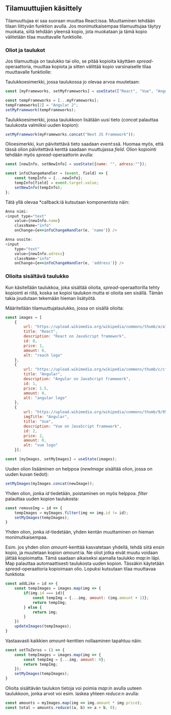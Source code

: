 ## Tilamuuttujien käsittely

Tilamuuttujaa ei saa suoraan muuttaa React:issa. Muuttaminen tehdään tilaan liittyvän funktion avulla. Jos monimutkaisempaa tilamuuttujaa täytyy muokata, siitä tehdään yleensä kopio, jota muokataan ja tämä kopio välitetään tilaa muuttavalle funktiolle. 

### Oliot ja taulukot

Jos tilamuuttuja on taulukko tai olio, se pitää kopioita käyttäen *spread*-operaattoria, muuttaa kopiota ja sitten välittää kopio varsinaiselle tilaa muuttavalle funktiolle:

Taulukkoesimerkki, jossa taulukossa jo olevaa arvoa muutetaan:

```js
const [myFrameworks, setMyFrameworks] = useState(["React", "Vue", "Angular"]);

const tempFrameworks = [...myFrameworks];
tempFrameworks[2] = "Angular 2";
setMyFramework(tempFrameworks);
```

Taulukkoesimerkki, jossa taulukkoon lisätään uusi tieto (*concat* palauttaa taulukosta valmiiksi uuden kopion):

```js
setMyFramework(myFrameworks.concat("Next JS Framework"));
```

Olioesimerkki, kun päivitettävä tieto saadaan *event*:ssä. Huomaa myös, että tässä olion päivitettävä kenttä saadaan muuttujassa *field*. Olion kopiointi tehdään myös *spread*-operaattorin avulla:

```js
const [newInfo, setNewInfo] = useState({name: "", adress:""});

const infoChangeHandler = (event, field) => {
    const tempInfo = {...newInfo};
    tempInfo[field] = event.target.value;
    setNewInfo(tempInfo);
};
```

Tätä yllä olevaa *callback:iä kutsutaan komponentista näin:

```js
Anna nimi:
<input type="text"
    value={newInfo.name}
    className="info"
    onChange={e=>infoChangeHandler(e, 'name')} />

Anna osoite:
<input
    type="text"
    value={newInfo.adress}
    className="info"
    onChange={e=>infoChangeHandler(e, 'address')} />
```

### Olioita sisältävä taulukko

Kun käsitellään taulukkoa, joka sisältää olioita, *spread*-operaattorilla tehty kopiointi ei riitä, koska se kopioi taulukon mutta ei olioita sen sisällä. Tämän takia joudutaan tekemään hieman lisätyötä.

Määritellään tilamuuttujataulukko, jossa on sisällä olioita:

```js
const images = [
    {
        url: "https://upload.wikimedia.org/wikipedia/commons/thumb/a/a7/React-icon.svg/1280px-React-icon.svg.png",
        title: "React",
        description: "React on JavaScript framework",
        id: 0,
        price: 1,
        amount: 0,
        alt: "reach logo"
    },
    {
        url: "https://upload.wikimedia.org/wikipedia/commons/thumb/c/cf/Angular_full_color_logo.svg/800px-Angular_full_color_logo.svg.png",
        title: "Angular",
        description: "Angular on JavaScript framework",
        id: 1,
        price: 1.5,
        amount: 0,
        alt: "angular logo"
    },
    {
        url: "https://upload.wikimedia.org/wikipedia/commons/thumb/9/95/Vue.js_Logo_2.svg/1024px-Vue.js_Logo_2.svg.png",
        imgTitle: "Angular",
        title: "Vue", 
        description: "Vue on JavaScript framework",
        id: 2,
        price: 2,
        amount: 0,
        alt: "vue logo"
    }];

const [myImages, setMyImages] = useState(images);
 ```

Uuden olion lisääminen on helppoa (*newImage* sisältää olion, jossa on uuden kuvan tiedot):

```js
setMyImages(myImages.concat(newImage));
```

Yhden olion, jonka *id* tiedetään, poistaminen on myös helppoa. *filter* palauttaa uuden kopion taulukosta:

```js
const removeImg = id => {
    tempImages = myImages.filter(img => img.id != id);
    setMyImages(tempImages);
}
```

Yhden olion, jonka *id*-tiedetään, yhden kentän muuttaminen on hieman monimutkaisempaa.

Esim. jos yhden olion *amount*-kenttää kasvatetaan yhdellä, tehdä siitä ensin kopio, ja muutetaan kopion *amount*:ia. Ne oliot jotka eivät muutu voidaan jättää kopioimatta. Tämä saadaan aikaiseksi ajamalla taulukko *map*:in läpi. Map palauttaa automaattisesti taulukosta uuden kopion. Tässäkin käytetään *spread*-operaattoria kopioimaan olio. Lopuksi kutsutaan tilaa muuttavaa funktiota:

```js
const addLike = id => {
    const tempImages = images.map(img => {
        if(img.id === id){
            const tempImg = {...img, amount: (img.amount + 1)};
            return tempImg;
        } else {
            return img;
        }
    })
    updateImages(tempImages);
}
```

Vastaavasti kaikkien *amount*-kenttien nollaaminen tapahtuu näin:

```js
const setToZeros = () => {
    const tempImages = images.map(img => {
        const tempImg = {...img, amount: 0};
        return tempImg;
    });
    setMyImages(tempImages);
}
```

Olioita sisältävän taulukon tietoja voi poimia *map*:in avulla uuteen taulukkoon, jonka arvot voi esim. laskea yhteen *reduce*:n avulla:

```js
const amounts = myImages.map(img => img.amount * img.price);
const total = amounts.reduce((a, b) => a + b, 0);
```

